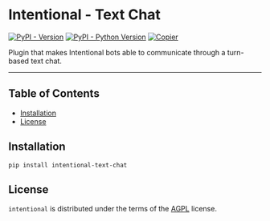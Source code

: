 # Intentional - Text Chat

[![PyPI - Version](https://img.shields.io/pypi/v/intentional-text-chat.svg)](https://pypi.org/project/intentional-text-chat)
[![PyPI - Python Version](https://img.shields.io/pypi/pyversions/intentional-text-chat.svg)](https://pypi.org/project/intentional-text-chat)
[![Copier](https://img.shields.io/endpoint?url=https://raw.githubusercontent.com/copier-org/copier/master/img/badge/badge-grayscale-inverted-border-orange.json)](https://github.com/copier-org/copier)

Plugin that makes Intentional bots able to communicate through a turn-based text chat.

-----

## Table of Contents

- [Installation](#installation)
- [License](#license)

## Installation

```console
pip install intentional-text-chat
```

## License

`intentional` is distributed under the terms of the [AGPL](LICENSE.txt) license.
